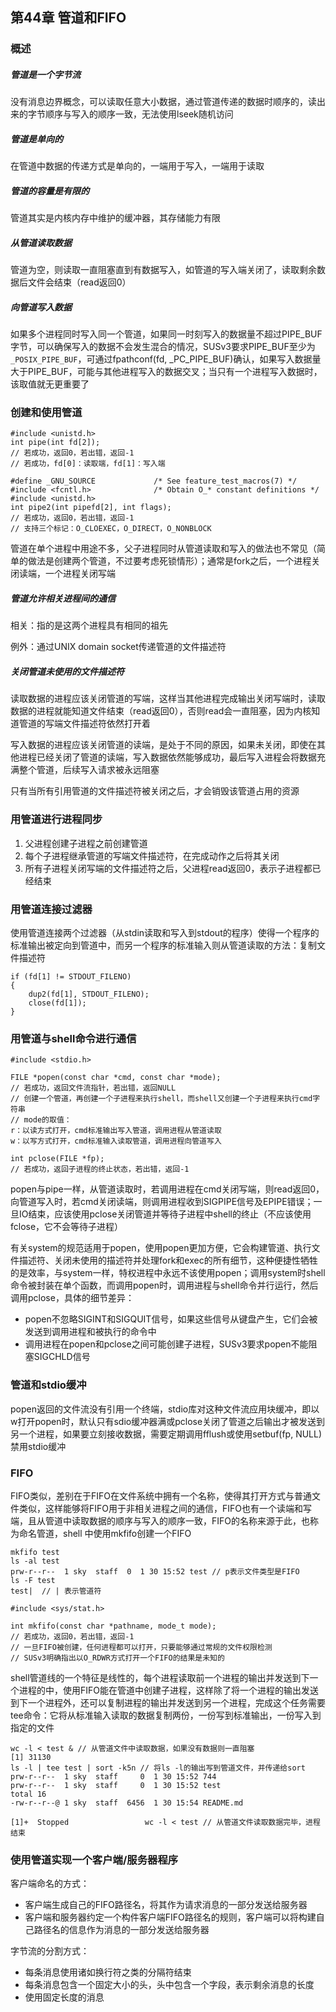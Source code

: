 ## 第44章 管道和FIFO

### 概述

##### 管道是一个字节流

没有消息边界概念，可以读取任意大小数据，通过管道传递的数据时顺序的，读出来的字节顺序与写入的顺序一致，无法使用lseek随机访问

##### 管道是单向的

在管道中数据的传递方式是单向的，一端用于写入，一端用于读取

##### 管道的容量是有限的

管道其实是内核内存中维护的缓冲器，其存储能力有限

##### 从管道读取数据

管道为空，则读取一直阻塞直到有数据写入，如管道的写入端关闭了，读取剩余数据后文件会结束（read返回0）

##### 向管道写入数据

如果多个进程同时写入同一个管道，如果同一时刻写入的数据量不超过PIPE_BUF字节，可以确保写入的数据不会发生混合的情况，SUSv3要求PIPE_BUF至少为`_POSIX_PIPE_BUF`，可通过fpathconf(fd, _PC_PIPE_BUF)确认，如果写入数据量大于PIPE_BUF，可能与其他进程写入的数据交叉；当只有一个进程写入数据时，该取值就无更重要了

### 创建和使用管道

```
#include <unistd.h>
int pipe(int fd[2]);
// 若成功，返回0，若出错，返回-1
// 若成功，fd[0]：读取端，fd[1]：写入端

#define _GNU_SOURCE             /* See feature_test_macros(7) */
#include <fcntl.h>              /* Obtain O_* constant definitions */
#include <unistd.h>
int pipe2(int pipefd[2], int flags);
// 若成功，返回0，若出错，返回-1
// 支持三个标记：O_CLOEXEC，O_DIRECT，O_NONBLOCK
```

管道在单个进程中用途不多，父子进程同时从管道读取和写入的做法也不常见（简单的做法是创建两个管道，不过要考虑死锁情形）；通常是fork之后，一个进程关闭读端，一个进程关闭写端

##### 管道允许相关进程间的通信

相关：指的是这两个进程具有相同的祖先

例外：通过UNIX domain socket传递管道的文件描述符

##### 关闭管道未使用的文件描述符

读取数据的进程应该关闭管道的写端，这样当其他进程完成输出关闭写端时，读取数据的进程就能知道文件结束（read返回0），否则read会一直阻塞，因为内核知道管道的写端文件描述符依然打开着

写入数据的进程应该关闭管道的读端，是处于不同的原因，如果未关闭，即使在其他进程已经关闭了管道的读端，写入数据依然能够成功，最后写入进程会将数据充满整个管道，后续写入请求被永远阻塞

只有当所有引用管道的文件描述符被关闭之后，才会销毁该管道占用的资源

### 用管道进行进程同步

1. 父进程创建子进程之前创建管道
2. 每个子进程继承管道的写端文件描述符，在完成动作之后将其关闭
3. 所有子进程关闭写端的文件描述符之后，父进程read返回0，表示子进程都已经结束

### 用管道连接过滤器

使用管道连接两个过滤器（从stdin读取和写入到stdout的程序）使得一个程序的标准输出被定向到管道中，而另一个程序的标准输入则从管道读取的方法：复制文件描述符

```
if (fd[1] != STDOUT_FILENO)
{
    dup2(fd[1], STDOUT_FILENO);
    close(fd[1]);
}
```

### 用管道与shell命令进行通信

```
#include <stdio.h>

FILE *popen(const char *cmd, const char *mode);
// 若成功，返回文件流指针，若出错，返回NULL
// 创建一个管道，再创建一个子进程来执行shell，而shell又创建一个子进程来执行cmd字符串
// mode的取值：
r：以读方式打开，cmd标准输出写入管道，调用进程从管道读取
w：以写方式打开，cmd标准输入读取管道，调用进程向管道写入

int pclose(FILE *fp);
// 若成功，返回子进程的终止状态，若出错，返回-1
```

popen与pipe一样，从管道读取时，若调用进程在cmd关闭写端，则read返回0，向管道写入时，若cmd关闭读端，则调用进程收到SIGPIPE信号及EPIPE错误；一旦IO结束，应该使用pclose关闭管道并等待子进程中shell的终止（不应该使用fclose，它不会等待子进程）

有关system的规范适用于popen，使用popen更加方便，它会构建管道、执行文件描述符、关闭未使用的描述符并处理fork和exec的所有细节，这种便捷性牺牲的是效率，与system一样，特权进程中永远不该使用popen；调用system时shell命令被封装在单个函数，而调用popen时，调用进程与shell命令并行运行，然后调用pclose，具体的细节差异：

* popen不忽略SIGINT和SIGQUIT信号，如果这些信号从键盘产生，它们会被发送到调用进程和被执行的命令中
* 调用进程在popen和pclose之间可能创建子进程，SUSv3要求popen不能阻塞SIGCHLD信号

### 管道和stdio缓冲

popen返回的文件流没有引用一个终端，stdio库对这种文件流应用块缓冲，即以w打开popen时，默认只有sdio缓冲器满或pclose关闭了管道之后输出才被发送到另一个进程，如果要立刻接收数据，需要定期调用fflush或使用setbuf(fp, NULL)禁用stdio缓冲

### FIFO

FIFO类似，差别在于FIFO在文件系统中拥有一个名称，使得其打开方式与普通文件类似，这样能够将FIFO用于非相关进程之间的通信，FIFO也有一个读端和写端，且从管道中读取数据的顺序与写入的顺序一致，FIFO的名称来源于此，也称为命名管道，shell 中使用mkfifo创建一个FIFO

```
mkfifo test
ls -al test 
prw-r--r--  1 sky  staff  0  1 30 15:52 test // p表示文件类型是FIFO
ls -F test 
test|  // | 表示管道符
```

```
#include <sys/stat.h>

int mkfifo(const char *pathname, mode_t mode);
// 若成功，返回0，若出错，返回-1
// 一旦FIFO被创建，任何进程都可以打开，只要能够通过常规的文件权限检测
// SUSv3明确指出以O_RDWR方式打开一个FIFO的结果是未知的
```

shell管道线的一个特征是线性的，每个进程读取前一个进程的输出并发送到下一个进程的中，使用FIFO能在管道中创建子进程，这样除了将一个进程的输出发送到下一个进程外，还可以复制进程的输出并发送到另一个进程，完成这个任务需要tee命令：它将从标准输入读取的数据复制两份，一份写到标准输出，一份写入到指定的文件

```
wc -l < test & // 从管道文件中读取数据，如果没有数据则一直阻塞
[1] 31130
ls -l | tee test | sort -k5n // 将ls -l的输出写到管道文件，并传递给sort
prw-r--r--  1 sky  staff     0  1 30 15:52 744
prw-r--r--  1 sky  staff     0  1 30 15:52 test
total 16
-rw-r--r--@ 1 sky  staff  6456  1 30 15:54 README.md

[1]+  Stopped                 wc -l < test // 从管道文件读取数据完毕，进程结束
```

### 使用管道实现一个客户端/服务器程序

客户端命名的方式：

* 客户端生成自己的FIFO路径名，将其作为请求消息的一部分发送给服务器
* 客户端和服务器约定一个构件客户端FIFO路径名的规则，客户端可以将构建自己路径名的信息作为消息的一部分发送给服务器

字节流的分割方式：

* 每条消息使用诸如换行符之类的分隔符结束
* 每条消息包含一个固定大小的头，头中包含一个字段，表示剩余消息的长度
* 使用固定长度的消息